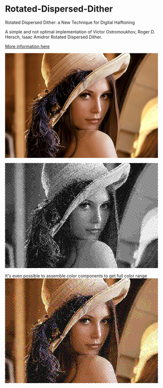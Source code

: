# Rotated-Dispersed-Dither
Rotated Dispersed Dither: a New Technique for Digital Halftoning

A simple and not optimal implementation of Victor Ostromoukhov, Roger D. Hersch, Isaac Amidror Rotated Dispersed Dither.

[More information here](/SIGGRAPH94_RotatedDither.pdf)

![Original](/images/lenna_.jpg)

![Dithered](/images/result.png)


It's even possible to assemble color components to get full color range
![Dithered](/images/result_cmy.png)
